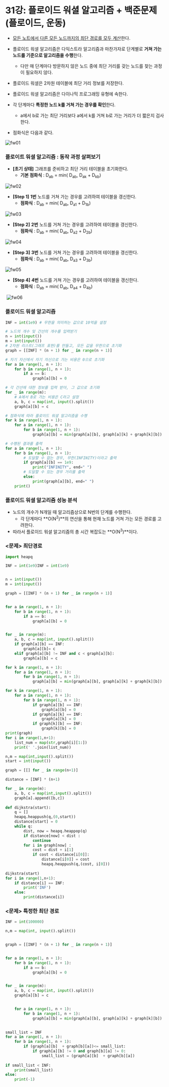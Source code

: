 # 31강: 플로이드 워셜 알고리즘 + 백준문제(플로이드, 운동)

- <u>모든 노트에서 다른 모든 노드까지의 최단 경로를 모두 계산</u>한다.
- 플로이드 워셜 알고리즘은 다익스트라 알고리즘과 마찬가자로 단계별로 **거쳐 가는 노드를 기준으로 알고리즘을 수행**한다.
  - 다만 매 단계마다 방문하지 않은 노드 중에 최단 거리를 갖는 노드를 찾는 과정이 필요하지 않다.
- 플로이드 워셜은 2차원 테이블에 최단 거리 정보를 저장한다.
- 플로이드 워셜 알고리즘은 다이나믹 프로그래밍 유형에 속한다.

- 각 단계마다 **특정한 노드 k를 거쳐 가는 경우를 확인**한다.
  - a에서 b로 가는 최단 거리보다 a에서 k를 거쳐 b로 가는 거리가 더 짧은지 검사한다.
- 점화식은 다음과 같다.

![fw01](./img/fw01.jpg)

### 플로이트 워셜 알고리즘 : 동작 과정 살펴보기

- **[초기 상태]** 그래프를 준비하고 최단 거리 테이블을 초기화한다.
  - **기본 점화식** : D<sub>ab</sub> = min( D<sub>ab</sub>,  D<sub>ak</sub> +  D<sub>kb</sub>)

![fw02](./img/fw02.jpg)

- **[Step 1]** **1번** 노드를 거쳐 가는 경우를 고려하여 테이블을 갱신한다.
  - **점화식** : D<sub>ab</sub> = min( D<sub>ab</sub>,  D<sub>a1</sub> +  D<sub>1b</sub>)

![fw03](./img/fw03.jpg)

- **[Step 2]** **2번** 노드를 거쳐 가는 경우를 고려하여 테이블을 갱신한다.
  - **점화식** : D<sub>ab</sub> = min( D<sub>ab</sub>,  D<sub>a2</sub> +  D<sub>2b</sub>)

![fw04](C:\Users\gh\TIL\algorithm_summary\31_Floyd-Warshall_Algorithm.assets\fw04.jpg)   

- **[Step 3]** **3번** 노드를 거쳐 가는 경우를 고려하여 테이블을 갱신한다.
  - **점화식** : D<sub>ab</sub> = min( D<sub>ab</sub>,  D<sub>a3</sub> +  D<sub>3b</sub>)

![fw05](./img/fw05.jpg)

- **[Step 4]** **4번** 노드를 거쳐 가는 경우를 고려하여 테이블을 갱신한다.
  - **점화식** : D<sub>ab</sub> = min( D<sub>ab</sub>,  D<sub>a4</sub> +  D<sub>4b</sub>)		

​	![fw06](./img/fw06.jpg)

### 플로이드 워셜 알고리즘

```python
INF = int(1e9) # 무한을 의미하는 값으로 10억을 설정

# 노드의 개수 및 간선의 개수를 입력받기
n = int(input())
m = int(input())
# 2차원 리스트(그래프 표현)를 만들고, 모든 값을 무한으로 초기화
graph = [[INF] * (n + 1) for _ in range(n + 1)]

# 자기 자신에서 자기 자신으로 가는 비용은 0으로 초기화
for a in range(1, n + 1):
    for b in range(1, n + 1):
        if a == b:
            graph[a][b] = 0

# 각 간선에 대한 정보를 입력 받아, 그 값으로 초기화
for _ in range(m):
    # A에서 B로 가는 비용은 C라고 설정
    a, b, c = map(int, input().split())
    graph[a][b] = c

# 점화식에 따라 플로이드 워셜 알고리즘을 수행
for k in range(1, n + 1):
    for a in range(1, n + 1):
        for b in range(1, n + 1):
            graph[a][b] = min(graph[a][b], graph[a][k] + graph[k][b])

# 수행된 결과를 출력
for a in range(1, n + 1):
    for b in range(1, n + 1):
        # 도달할 수 없는 경우, 무한(INFINITY)이라고 출력
        if graph[a][b] == 1e9:
            print("INFINITY", end=" ")
        # 도달할 수 있는 경우 거리를 출력
        else:
            print(graph[a][b], end=" ")
    print()
```

### 플로이드 워셜 알고리즘 성능 분석

- 노드의 개수가 N개일 때 알고리즘상으로 N번의 단계를 수행한다.
  - 각 단계마다 **O(N<sup>2</sup>)**의 연산을 통해 현재 노드를 거쳐 가는 모든 경로를 고려한다.
- 따라서 플로이드 워셜 알고리즘의 총 시간 복잡도는 **O(N<sup>3</sup>)**이다.

### <문제> 최단경로

```python
import heapq

INF = int(1e9)INF = int(1e9) 


n = int(input())
m = int(input())

graph = [[INF] * (n + 1) for _ in range(n + 1)]


for a in range(1, n + 1):
    for b in range(1, n + 1):
        if a == b:
            graph[a][b] = 0


for _ in range(m):
    a, b, c = map(int, input().split())
    if graph[a][b] == INF:
        graph[a][b]= c
    elif graph[a][b] != INF and c < graph[a][b]:
        graph[a][b] = c

for k in range(1, n + 1):
    for a in range(1, n + 1):
        for b in range(1, n + 1):
            graph[a][b] = min(graph[a][b], graph[a][k] + graph[k][b])

for k in range(1, n + 1):
    for a in range(1, n + 1):
        for b in range(1, n + 1):
            if graph[a][b] == INF:
                graph[a][b] = 0
            if graph[a][k] == INF:
                graph[a][k] = 0
            if graph[k][b] == INF:
                graph[k][b] = 0                        
print(graph)
for i in range(1,n+1):
    list_num = map(str,graph[i][1:])
    print(' '.join(list_num))

n,m = map(int,input().split())
start = int(input())

graph = [[] for _ in range(n+1)]

distance = [INF] * (n+1)

for _ in range(m):
    a, b, c = map(int,input().split())
    graph[a].append([b,c])
    
def dijkstra(start):
    q = []
    heapq.heappush(q,(0,start))
    distance[start] = 0
    while q:
        dist, now = heapq.heappop(q)
        if distance[now] < dist :
            continue
        for i in graph[now] :
            cost = dist + i[1]
            if cost < distance[i[0]]:
                distance[i[0]] = cost
                heapq.heappush(q,(cost, i[0]))
                
dijkstra(start)
for i in range(1,n+1):
    if distance[i] == INF:
        print('INF')
    else:
        print(distance[i])
```

### <문제> 특정한 최단 경로

```python
INF = int(100000) 

n,m = map(int, input().split())


graph = [[INF] * (n + 1) for _ in range(n + 1)]


for a in range(1, n + 1):
    for b in range(1, n + 1):
        if a == b:
            graph[a][b] = 0


for _ in range(m):
    a, b, c = map(int, input().split())
    graph[a][b] = c


    for a in range(1, n + 1):
        for b in range(1, n + 1):
            graph[a][b] = min(graph[a][b], graph[a][k] + graph[k][b])

        
small_list = INF           
for a in range(1, n + 1):
    for b in range(1, n + 1):
        if (graph[a][b]  + graph[b][a])<= small_list:
            if graph[a][b] != 0 and graph[b][a] != 0:
                small_list = (graph[a][b]  + graph[b][a])
            
if small_list < INF:
    print(small_list)
else:
    print(-1)
```

